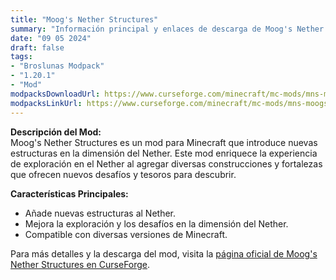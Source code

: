 ```yaml
---
title: "Moog's Nether Structures"
summary: "Información principal y enlaces de descarga de Moog's Nether Structures"
date: "09 05 2024"
draft: false
tags:
- "Broslunas Modpack"
- "1.20.1"
- "Mod"
modpacksDownloadUrl: https://www.curseforge.com/minecraft/mc-mods/mns-moogs-nether-structures/files/all?page=1&pageSize=20&version=1.20.1&gameVersionTypeId=1
modpacksLinkUrl: https://www.curseforge.com/minecraft/mc-mods/mns-moogs-nether-structures
---
```


**Descripción del Mod:**  
Moog's Nether Structures es un mod para Minecraft que introduce nuevas estructuras en la dimensión del Nether. Este mod enriquece la experiencia de exploración en el Nether al agregar diversas construcciones y fortalezas que ofrecen nuevos desafíos y tesoros para descubrir.

**Características Principales:**
- Añade nuevas estructuras al Nether.
- Mejora la exploración y los desafíos en la dimensión del Nether.
- Compatible con diversas versiones de Minecraft.

Para más detalles y la descarga del mod, visita la [página oficial de Moog's Nether Structures en CurseForge](https://www.curseforge.com/minecraft/mc-mods/mns-moogs-nether-structures).
